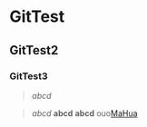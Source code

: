 # GitTest
## GitTest2
### GitTest3
>*abcd*

>_abcd_
>**abcd**
>__abcd__
>ouo[MaHua](http://mahua.jser.me/)
